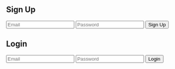 <!DOCTYPE html>
<html>
<head>
  <title>Login / Signup</title>
</head>
<body>
  <h2>Sign Up</h2>
  <input id="signup-email" type="email" placeholder="Email" />
  <input id="signup-password" type="password" placeholder="Password" />
  <button onclick="signUp()">Sign Up</button>

  <h2>Login</h2>
  <input id="login-email" type="email" placeholder="Email" />
  <input id="login-password" type="password" placeholder="Password" />
  <button onclick="logIn()">Login</button>

  <p id="message"></p>

  <!-- Firebase JS SDK -->
  <script src="https://www.gstatic.com/firebasejs/10.4.0/firebase-app-compat.js"></script>
  <script src="https://www.gstatic.com/firebasejs/10.4.0/firebase-auth-compat.js"></script>

  <script>
    // Your web app's Firebase configuration
const firebaseConfig = {
  apiKey: "AIzaSyAWbY94YIYW-mwOdQaDJ9_DE3cqwGTM-4g",
  authDomain: "login-for-the-edtech.firebaseapp.com",
  projectId: "login-for-the-edtech",
  storageBucket: "login-for-the-edtech.firebasestorage.app",
  messagingSenderId: "251701827822",
  appId: "1:251701827822:web:6edcf8f99c63d6fe143bff"
};

// Initialize Firebase
const app = initializeApp(firebaseConfig);

    firebase.initializeApp(firebaseConfig);
    const auth = firebase.auth();

    function signUp() {
      const email = document.getElementById('signup-email').value;
      const password = document.getElementById('signup-password').value;
      auth.createUserWithEmailAndPassword(email, password)
        .then(() => {
          document.getElementById('message').innerText = 'Signup successful!';
        })
        .catch(error => {
          document.getElementById('message').innerText = error.message;
        });
    }

    function logIn() {
      const email = document.getElementById('login-email').value;
      const password = document.getElementById('login-password').value;
      auth.signInWithEmailAndPassword(email, password)
        .then(() => {
          document.getElementById('message').innerText = 'Login successful!';
        })
        .catch(error => {
          document.getElementById('message').innerText = error.message;
        });
    }
  </script>
</body>
</html>

